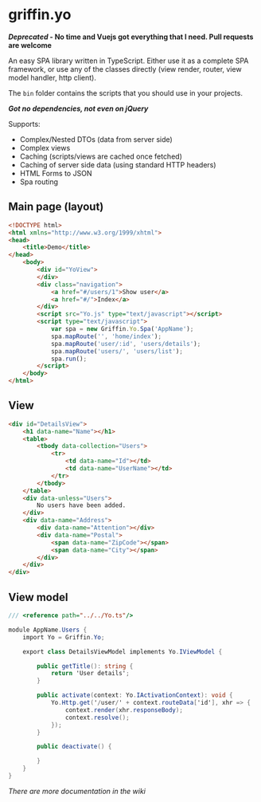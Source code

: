 # griffin.yo

***Deprecated* - No time and Vuejs got everything that I need. Pull requests are welcome**

An easy SPA library written in TypeScript. Either use it as a complete SPA framework, or use any of the classes directly (view render, router, view model handler, http client).

The `bin` folder contains the scripts that you should use in your projects.

***Got no dependencies, not even on jQuery***

Supports:

* Complex/Nested DTOs (data from server side)
* Complex views
* Caching (scripts/views are cached once fetched)
* Caching of server side data (using standard HTTP headers)
* HTML Forms to JSON 
* Spa routing


## Main page (layout)

```html
<!DOCTYPE html>
<html xmlns="http://www.w3.org/1999/xhtml">
<head>
    <title>Demo</title>
</head>
    <body>
        <div id="YoView">
        </div>
        <div class="navigation">
            <a href="#/users/1">Show user</a>
            <a href="#/">Index</a>
        </div>
        <script src="Yo.js" type="text/javascript"></script>
        <script type="text/javascript">
            var spa = new Griffin.Yo.Spa('AppName');
            spa.mapRoute('', 'home/index');
            spa.mapRoute('user/:id', 'users/details');
            spa.mapRoute('users/', 'users/list');
            spa.run();
        </script>
    </body>
</html>
```

## View

```html
<div id="DetailsView">
    <h1 data-name="Name"></h1>
    <table>
        <tbody data-collection="Users">
            <tr>
                <td data-name="Id"></td>
                <td data-name="UserName"></td>
            </tr>
        </tbody>
    </table>
    <div data-unless="Users">
        No users have been added.
    </div>
    <div data-name="Address">
        <div data-name="Attention"></div>
        <div data-name="Postal">
            <span data-name="ZipCode"></span>
            <span data-name="City"></span>
        </div>
    </div>
</div>
```

## View model

```c#
/// <reference path="../../Yo.ts"/> 

module AppName.Users {
    import Yo = Griffin.Yo;

    export class DetailsViewModel implements Yo.IViewModel {

        public getTitle(): string {
            return 'User details';
        }

        public activate(context: Yo.IActivationContext): void {
            Yo.Http.get('/user/' + context.routeData['id'], xhr => {
                context.render(xhr.responseBody);
                context.resolve();
            });
        }

        public deactivate() {

        }
    }    
}
```


*There are more documentation in the wiki*

